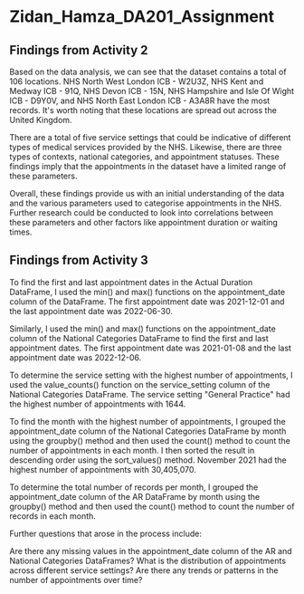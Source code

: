 # Zidan_Hamza_DA201_Assignment

## Findings from Activity 2

Based on the data analysis, we can see that the dataset contains a total of 106 locations. NHS North West London ICB - W2U3Z, NHS Kent and Medway ICB - 91Q, NHS Devon ICB - 15N, NHS Hampshire and Isle Of Wight ICB - D9Y0V, and NHS North East London ICB - A3A8R have the most records. It's worth noting that these locations are spread out across the United Kingdom.

There are a total of five service settings that could be indicative of different types of medical services provided by the NHS. Likewise, there are three types of contexts, national categories, and appointment statuses. These findings imply that the appointments in the dataset have a limited range of these parameters.

Overall, these findings provide us with an initial understanding of the data and the various parameters used to categorise appointments in the NHS. Further research could be conducted to look into correlations between these parameters and other factors like appointment duration or waiting times.

## Findings from Activity 3

To find the first and last appointment dates in the Actual Duration DataFrame, I used the min() and max() functions on the appointment_date column of the DataFrame. The first appointment date was 2021-12-01 and the last appointment date was 2022-06-30.

Similarly, I used the min() and max() functions on the appointment_date column of the National Categories DataFrame to find the first and last appointment dates. The first appointment date was 2021-01-08 and the last appointment date was 2022-12-06.

To determine the service setting with the highest number of appointments, I used the value_counts() function on the service_setting column of the National Categories DataFrame. The service setting "General Practice" had the highest number of appointments with 1644.

To find the month with the highest number of appointments, I grouped the appointment_date column of the National Categories DataFrame by month using the groupby() method and then used the count() method to count the number of appointments in each month. I then sorted the result in descending order using the sort_values() method. November 2021 had the highest number of appointments with 30,405,070.

To determine the total number of records per month, I grouped the appointment_date column of the AR DataFrame by month using the groupby() method and then used the count() method to count the number of records in each month.

Further questions that arose in the process include:

Are there any missing values in the appointment_date column of the AR and National Categories DataFrames?
What is the distribution of appointments across different service settings?
Are there any trends or patterns in the number of appointments over time?
